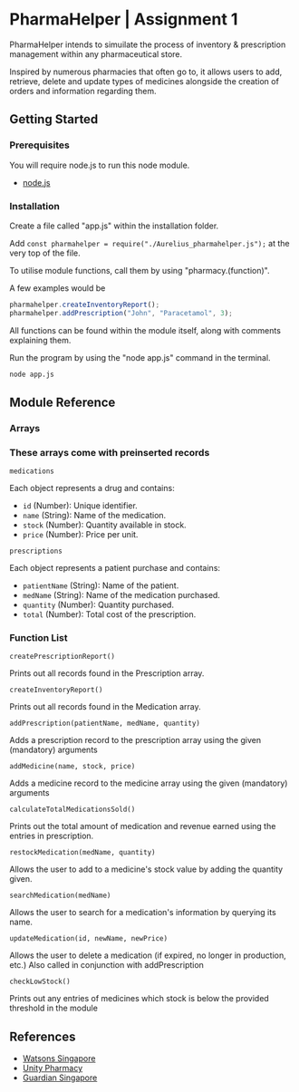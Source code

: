 # PharmaHelper | Assignment 1

PharmaHelper intends to simuilate the process of inventory & prescription management within any pharmaceutical store.

Inspired by numerous pharmacies that often go to, it allows users to add, retrieve, delete and update types of medicines alongside the creation of orders and information regarding them.

## Getting Started

### Prerequisites

You will require node.js to run this node module.

- [node.js](https://nodejs.org/en)

### Installation

Create a file called "app.js" within the installation folder.

Add `const pharmahelper = require("./Aurelius_pharmahelper.js");` at the very top of the file.

To utilise module functions, call them by using "pharmacy.(function)".

A few examples would be

```js
pharmahelper.createInventoryReport();
pharmahelper.addPrescription("John", "Paracetamol", 3);
```

All functions can be found within the module itself, along with comments explaining them.

Run the program by using the "node app.js" command in the terminal.

```bash
node app.js
```

## Module Reference

### Arrays

### These arrays come with preinserted records

`medications`

Each object represents a drug and contains:

- `id` (Number): Unique identifier.
- `name` (String): Name of the medication.
- `stock` (Number): Quantity available in stock.
- `price` (Number): Price per unit.

`prescriptions`

Each object represents a patient purchase and contains:

- `patientName` (String): Name of the patient.
- `medName` (String): Name of the medication purchased.
- `quantity` (Number): Quantity purchased.
- `total` (Number): Total cost of the prescription.

### Function List

`createPrescriptionReport()`

Prints out all records found in the Prescription array.

`createInventoryReport()`

Prints out all records found in the Medication array.

`addPrescription(patientName, medName, quantity)`

Adds a prescription record to the prescription array using the given (mandatory) arguments

`addMedicine(name, stock, price)`

Adds a medicine record to the medicine array using the given (mandatory) arguments

`calculateTotalMedicationsSold()`

Prints out the total amount of medication and revenue earned using the entries in prescription.

`restockMedication(medName, quantity)`

Allows the user to add to a medicine's stock value by adding the quantity given.

`searchMedication(medName)`

Allows the user to search for a medication's information by querying its name.

`updateMedication(id, newName, newPrice)`

Allows the user to delete a medication (if expired, no longer in production, etc.) Also called in conjunction with addPrescription

`checkLowStock()`

Prints out any entries of medicines which stock is below the provided threshold in the module

## References

- [Watsons Singapore](https://www.watsons.com.sg)
- [Unity Pharmacy](https://www.unity.com.sg)
- [Guardian Singapore](https://www.guardian.com.sg)
